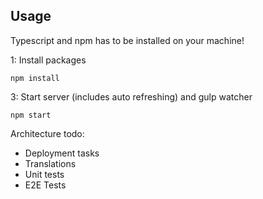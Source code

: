 ## Usage
Typescript and npm has to be installed on your machine!

1: Install packages
```
npm install
```
3: Start server (includes auto refreshing) and gulp watcher
```
npm start
```

Architecture todo:
- Deployment tasks
- Translations
- Unit tests
- E2E Tests
